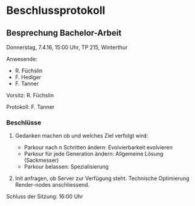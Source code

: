 # Beschlussprotokoll

## Besprechung Bachelor-Arbeit

Donnerstag, 7.4.16, 15:00 Uhr, TP 215, Winterthur

Anwesende:

*   R. Füchslin
*   F. Hediger
*   F. Tanner

Vorsitz: R. Füchslin

Protokoll: F. Tanner

### Beschlüsse

1.  Gedanken machen ob und welches Ziel verfolgt wird:

    *   Parkour nach n Schritten ändern: Evolvierbarkeit evolvieren
    *   Parkour für jede Generation ändern: Allgemeine Lösung (Sackmesser)
    *   Parkour belassen: Spezialisierung

2.  Init anfragen, ob Server zur Verfügung steht.
    Technische Optimierung Render-nodes anschliessend.

Schluss der Sitzung: 16:00 Uhr
